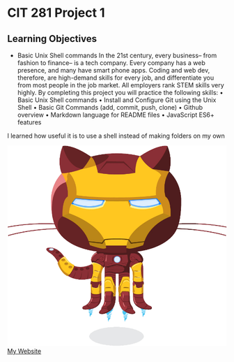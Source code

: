 # CIT 281 Project 1

## Learning Objectives

- Basic Unix Shell commands
  In the 21st century, every business– from fashion to finance– is a
  tech company. Every company has a web presence, and many have
  smart phone apps. Coding and web dev, therefore, are high-demand
  skills for every job, and differentiate you from most people in the job
  market. All employers rank STEM skills very highly.
  By completing this project you will practice the following skills:
  • Basic Unix Shell commands
  • Install and Configure Git using the Unix Shell
  • Basic Git Commands (add, commit, push, clone)
  • Github overview
  • Markdown language for README files
  • JavaScript ES6+ features

I learned how useful it is to use a shell instead of making folders on my own

![](images/octocatt.png)
[My Website](https://pages.uoregon.edu/augusth/281/)
